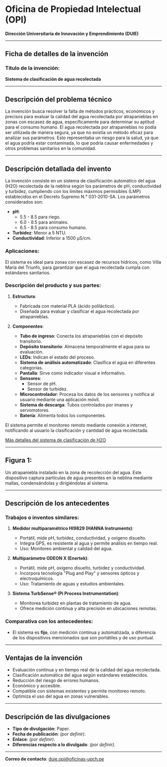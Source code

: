 # Oficina de Propiedad Intelectual (OPI)

**Dirección Universitaria de Innovación y Emprendimiento (DUIE)**

---

## Ficha de detalles de la invención

### Título de la invención:
**Sistema de clasificación de agua recolectada**

---

## Descripción del problema técnico

La invención busca resolver la falta de métodos prácticos, económicos y precisos para evaluar la calidad del agua recolectada por atrapanieblas en zonas con escasez de agua, específicamente para determinar su aptitud para el consumo humano. El agua recolectada por atrapanieblas no podía ser utilizada de manera segura, ya que no existía un método eficaz para analizar sus parámetros. Esto representaba un riesgo para la salud, ya que el agua podría estar contaminada, lo que podría causar enfermedades y otros problemas sanitarios en la comunidad.

---

## Descripción detallada del invento

La invención consiste en un sistema de clasificación automático del agua (H2O) recolectada de la neblina según los parámetros de pH, conductividad y turbidez, cumpliendo con los límites máximos permisibles (LMP) establecidos en el Decreto Supremo N.° 031-2010-SA. Los parámetros considerados son:

- **pH**:
  - 5.5 - 8.5 para riego.
  - 6.0 - 8.5 para animales.
  - 6.5 - 8.5 para consumo humano.
- **Turbidez**: Menor a 5 NTU.
- **Conductividad**: Inferior a 1500 µS/cm.

### Aplicaciones:
El sistema es ideal para zonas con escasez de recursos hídricos, como Villa María del Triunfo, para garantizar que el agua recolectada cumpla con estándares sanitarios.

### Descripción del producto y sus partes:

1. **Estructura**:
   - Fabricada con material PLA (ácido poliláctico).
   - Diseñada para evaluar y clasificar el agua recolectada por atrapanieblas.

2. **Componentes**:
   - **Tubo de ingreso**: Conecta los atrapanieblas con el depósito transitorio.
   - **Depósito transitorio**: Almacena temporalmente el agua para su evaluación.
   - **LEDs**: Indican el estado del proceso.
   - **Sistema de análisis automatizado**: Clasifica el agua en diferentes categorías.
   - **Pantalla**: Sirve como indicador visual e informativo.
   - **Sensores**:
     - Sensor de pH.
     - Sensor de turbidez.
   - **Microcontrolador**: Procesa los datos de los sensores y notifica al usuario mediante una aplicación móvil.
   - **Sistema de descarga**: Tubos controlados por imanes y servomotores.
   - **Batería**: Alimenta todos los componentes.

El sistema permite el monitoreo remoto mediante conexión a internet, notificando al usuario la clasificación y cantidad de agua recolectada.

[Más detalles del sistema de clasificación de H2O](https://drive.google.com/file/d/15E7o1Gsj6woNUfQpghJOHSFyZPOnttCF/view?usp=sharing)

---

## Figura 1:
Un atrapaniebla instalado en la zona de recolección del agua. Este dispositivo captura partículas de agua presentes en la neblina mediante mallas, condensándolas y dirigiéndolas al sistema.

---

## Descripción de los antecedentes

### Trabajos o inventos similares:

1. **Medidor multiparamétrico HI9829 (HANNA Instruments)**:
   - Portátil, mide pH, turbidez, conductividad, y oxígeno disuelto.
   - Integra GPS, es resistente al agua y permite análisis en tiempo real.
   - Uso: Monitoreo ambiental y calidad del agua.

2. **Multiparámetro ODEON X (Enertek)**:
   - Portátil, mide pH, oxígeno disuelto, turbidez y conductividad.
   - Incorpora tecnología "Plug and Play" y sensores ópticos y electroquímicos.
   - Uso: Tratamiento de aguas y estudios ambientales.

3. **Sistema TurbSense® (Pi Process Instrumentation)**:
   - Monitorea turbidez en plantas de tratamiento de agua.
   - Ofrece medición continua y alta precisión en ubicaciones remotas.

### Comparativa con los antecedentes:
- El sistema es **fijo**, con medición continua y automatizada, a diferencia de los dispositivos mencionados que son portátiles y de uso puntual.

---

## Ventajas de la invención

- Evaluación continua y en tiempo real de la calidad del agua recolectada.
- Clasificación automática del agua según estándares establecidos.
- Reducción del riesgo de errores humanos.
- Económico y accesible.
- Compatible con sistemas existentes y permite monitoreo remoto.
- Optimiza el uso del agua en zonas vulnerables.

---

## Descripción de las divulgaciones

- **Tipo de divulgación**: Paper.
- **Fecha de publicación**: *(por definir)*.
- **Enlace**: *(por definir)*.
- **Diferencias respecto a lo divulgado**: *(por definir)*.

---

**Correo de contacto**: [duie.opi@oficinas-upch.pe](mailto:duie.opi@oficinas-upch.pe)

